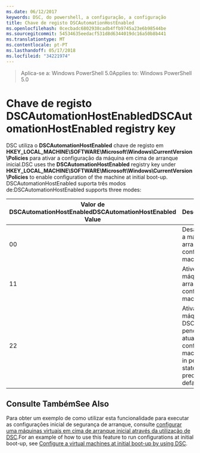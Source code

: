 ```yaml
---
ms.date: 06/12/2017
keywords: DSC, do powershell, a configuração, a configuração
title: Chave de registo DSCAutomationHostEnabled
ms.openlocfilehash: 0cecbadc6802938cadb4ffb9745a23e6b98544be
ms.sourcegitcommit: 54534635eedacf531d8d6344019dc16a50b8b441
ms.translationtype: MT
ms.contentlocale: pt-PT
ms.lasthandoff: 05/17/2018
ms.locfileid: "34221974"
---
```

><span data-ttu-id="0f7e0-103">Aplica-se a: Windows PowerShell 5.0</span><span class="sxs-lookup"><span data-stu-id="0f7e0-103">Applies to: Windows PowerShell 5.0</span></span>

# <a name="dscautomationhostenabled-registry-key"></a><span data-ttu-id="0f7e0-104">Chave de registo DSCAutomationHostEnabled</span><span class="sxs-lookup"><span data-stu-id="0f7e0-104">DSCAutomationHostEnabled registry key</span></span>

<span data-ttu-id="0f7e0-105">DSC utiliza o **DSCAutomationHostEnabled** chave de registo em **HKEY_LOCAL_MACHINE\SOFTWARE\Microsoft\Windows\CurrentVersion\Policies** para ativar a configuração da máquina em cima de arranque inicial.</span><span class="sxs-lookup"><span data-stu-id="0f7e0-105">DSC uses the **DSCAutomationHostEnabled** registry key under **HKEY_LOCAL_MACHINE\SOFTWARE\Microsoft\Windows\CurrentVersion\Policies** to enable configuration of the machine at initial boot-up.</span></span>
<span data-ttu-id="0f7e0-106">DSCAutomationHostEnabled suporta três modos de:</span><span class="sxs-lookup"><span data-stu-id="0f7e0-106">DSCAutomationHostEnabled supports three modes:</span></span>

|  <span data-ttu-id="0f7e0-107">Valor de DSCAutomationHostEnabled</span><span class="sxs-lookup"><span data-stu-id="0f7e0-107">DSCAutomationHostEnabled Value</span></span>  |  <span data-ttu-id="0f7e0-108">Descrição</span><span class="sxs-lookup"><span data-stu-id="0f7e0-108">Description</span></span>   |
|---|---|
<span data-ttu-id="0f7e0-109">0</span><span class="sxs-lookup"><span data-stu-id="0f7e0-109">0</span></span> | <span data-ttu-id="0f7e0-110">Desative a configurar a máquina em cima de arranque.</span><span class="sxs-lookup"><span data-stu-id="0f7e0-110">Disable configuring the machine at boot-up.</span></span> |
<span data-ttu-id="0f7e0-111">1</span><span class="sxs-lookup"><span data-stu-id="0f7e0-111">1</span></span> | <span data-ttu-id="0f7e0-112">Ative a configurar a máquina em cima de arranque.</span><span class="sxs-lookup"><span data-stu-id="0f7e0-112">Enable configuring the machine at boot-up.</span></span> |
<span data-ttu-id="0f7e0-113">2</span><span class="sxs-lookup"><span data-stu-id="0f7e0-113">2</span></span> | <span data-ttu-id="0f7e0-114">Ativar a configurar a máquina apenas se DSC está no estado pendente ou atual.</span><span class="sxs-lookup"><span data-stu-id="0f7e0-114">Enable configuring the machine only if DSC is in pending or current state.</span></span> <span data-ttu-id="0f7e0-115">Este é o valor predefinido.</span><span class="sxs-lookup"><span data-stu-id="0f7e0-115">This is the default value.</span></span> |

## <a name="see-also"></a><span data-ttu-id="0f7e0-116">Consulte Também</span><span class="sxs-lookup"><span data-stu-id="0f7e0-116">See Also</span></span>

<span data-ttu-id="0f7e0-117">Para obter um exemplo de como utilizar esta funcionalidade para executar as configurações inicial de segurança de arranque, consulte [configurar uma máquinas virtuais em cima de arranque inicial através da utilização de DSC](bootstrapDsc.md).</span><span class="sxs-lookup"><span data-stu-id="0f7e0-117">For an example of how to use this feature to run configurations at initial boot-up, see [Configure a virtual machines at initial boot-up by using DSC](bootstrapDsc.md).</span></span>
